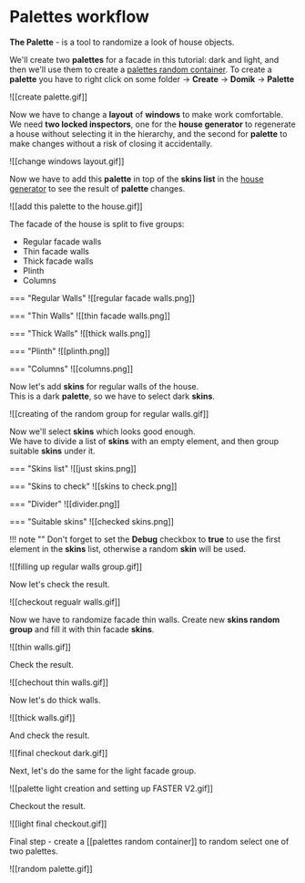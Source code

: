 # **Palettes workflow**

**The Palette** - is a tool to randomize a look of house objects.

We'll create two **palettes** for a facade in this tutorial: dark and light, and then we'll use them to create a [palettes random container](palettes-random-container.md).
To create a **palette** you have to right click on some folder -> **Create** -> **Domik** -> **Palette**  

![[create palette.gif]]  

Now we have to change a **layout** of **windows** to make work comfortable.    
We need **two locked inspectors**, one for the **house generator** to regenerate a house without selecting it in the hierarchy, and the second for **palette** to make changes without a risk of closing it accidentally.  

![[change windows layout.gif]]  

Now we have to add this **palette** in top of the **skins list** in the [house generator](house-generator.md)  to see the result of **palette** changes.

![[add this palette to the house.gif]]  


The facade of the house is split to five groups:

- Regular facade walls
- Thin facade walls
- Thick facade walls
- Plinth
- Columns

=== "Regular Walls"
	![[regular facade walls.png]]  
	
=== "Thin Walls"
	![[thin facade walls.png]]  
	
=== "Thick Walls"
	![[thick walls.png]]  
	
=== "Plinth"
	![[plinth.png]]  
	
=== "Columns"
	![[columns.png]]  


Now let's add **skins** for regular walls of the house.  
This is a dark **palette**, so we have to select dark **skins**.  

![[creating of the random group for regular walls.gif]]

Now we'll select **skins** which looks good enough.  
We have to divide a list of **skins** with an empty element, and then group suitable **skins** under it.  

=== "Skins list"
	![[just skins.png]]
	
=== "Skins to check"
	![[skins to check.png]]
	
=== "Divider"
	![[divider.png]]

=== "Suitable skins"
	![[checked skins.png]]  
	
!!! note ""
	Don't forget to set the **Debug** checkbox to **true** to use the first element in the **skins** list, otherwise a random **skin** will be used.

![[filling up regular walls group.gif]]


Now let's check the result.

![[checkout regualr walls.gif]]


Now we have to randomize facade thin walls. 
Create new **skins random group** and fill it with thin facade **skins**.

![[thin walls.gif]]  
 
 Check the result.

![[chechout thin walls.gif]]  

Now let's do thick walls.

![[thick walls.gif]]

And check the result.

![[final checkout dark.gif]]

Next, let's do the same for the light facade group. 

![[palette light creation and setting up FASTER V2.gif]]

Checkout the result.

![[light final checkout.gif]]

Final step - create a [[palettes random container]] to random select one of two palettes.



![[random palette.gif]] 















